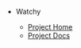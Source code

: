 <!-- docs/_navbar.md -->

* Watchy

  * [Project Home](https://watchy.sqfmi.com/)
  * [Project Docs](https://watchy.sqfmi.com/docs/getting-started)
